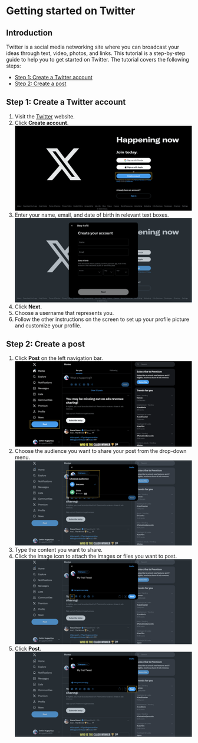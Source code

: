 # Getting started on Twitter

## Introduction

Twitter is a social media networking site where you can broadcast your ideas through text, video, photos, and links. This tutorial is a step-by-step guide to help you to get started on Twitter. The tutorial covers the following steps:

- [Step 1: Create a Twitter account](#step-1-create-a-twitter-account)
- [Step 2: Create a post](#step-2-create-a-post)

## Step 1: Create a Twitter account

1. Visit the [Twitter](https://twitter.com/) website.
2. Click **Create account**.
 ![highlighted the Create account button](create-account.png)
3. Enter your name, email, and date of birth in relevant text boxes.
 ![Enter name, email, and dob on text boxes](enter-name.png)
4. Click **Next**.
5. Choose a username that represents you.
5. Follow the other instructions on the screen to set up your profile picture and customize your profile.

## Step 2: Create a post

1. Click **Post** on the left navigation bar. 
 ![clicking the Post button on left navigation bar](click-post.png)
2. Choose the audience you want to share your post from the drop-down menu.
 ![Selecting the audience you want to share the post](select-audience.png)
3. Type the content you want to share.
4. Click the image icon to attach the images or files you want to post. 
 ![Click Images icon](add-images.png)
5. Click **Post**. 
 ![Clicking post to post the content](click-post-button.png)